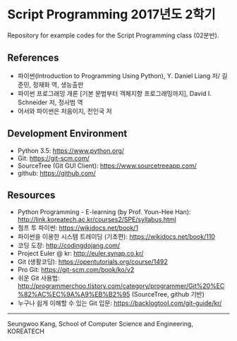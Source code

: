 # Script Programming 2017년도 2학기
Repository for example codes for the Script Programming class (02분반).

## References
- 파이썬(Introduction to Programming Using Python), Y. Daniel Liang 저/ 길준민, 정재화 역, 생능출판
- 파이썬 프로그래밍 개론 [기본 문법부터 객체지향 프로그래밍까지], David I. Schneider 저, 정사범 역
- 어서와 파이썬은 처음이지, 천인국 저

## Development Environment
- Python 3.5: https://www.python.org/
- Git: https://git-scm.com/
- SourceTree (Git GUI Client): https://www.sourcetreeapp.com/
- github: https://github.com/

## Resources
- Python Programming - E-learning (by Prof. Youn-Hee Han): http://link.koreatech.ac.kr/courses2/SPE/syllabus.html
- 점프 투 파이썬: https://wikidocs.net/book/1
- 파이썬을 이용한 시스템 트레이딩 (기초편): https://wikidocs.net/book/110
- 코딩 도장: http://codingdojang.com/
- Project Euler @ kr: http://euler.synap.co.kr/
- Git (생활코딩): https://opentutorials.org/course/1492
- Pro Git: https://git-scm.com/book/ko/v2
- 쉬운 Git 사용법: http://programmerchoo.tistory.com/category/programmer/Git%20%EC%82%AC%EC%9A%A9%EB%B2%95 (SourceTree, github 기반)
- 누구나 쉽게 이해할 수 있는 Git 입문: https://backlogtool.com/git-guide/kr/

---
Seungwoo Kang, School of Computer Science and Engineering, KOREATECH

